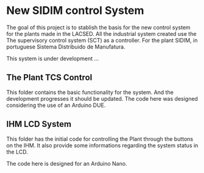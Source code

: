 # New SIDIM control System
The goal of this project is to stablish the basis for the new control system for the plants made in the LACSED.
All the industrial system created use the The supervisory control system (SCT) as a controller. For the plant SIDIM, in portuguese Sistema Distribuido de Manufatura.

This system is under development ...

## The Plant TCS Control

This folder contains the basic functionality for the system. And the development progresses it should be updated.
The code here was designed considering the use of an Arduino DUE. 


## IHM LCD System

This folder has the initial code for controlling the Plant through the buttons on the IHM. It also provide some informations regarding the system status in the LCD. 

The code here is designed for an Arduino Nano.
